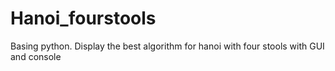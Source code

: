 # Hanoi_fourstools
Basing python. Display the best algorithm for hanoi with four stools with GUI and console
